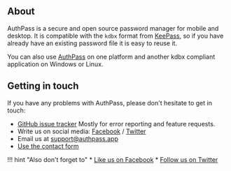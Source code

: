 ## About

AuthPass is a secure and open source password manager for mobile
and desktop. It is compatible with the `kdbx` format from 
[KeePass](https://keepass.info/), so if you have already have
an existing password file it is easy to reuse it.

You can also use [AuthPass](/) on one platform and another
kdbx compliant application on Windows or Linux.

## Getting in touch

If you have any problems with AuthPass, please don't hesitate
to get in touch:

* [GitHub issue tracker](https://github.com/authpass/authpass/issues)
  Mostly for error reporting and feature requests.
* Write us on social media: [Facebook](https://facebook.com/AuthPass) / [Twitter](https://twitter.com/AuthPass)
* Email us at support@authpass.app
* [Use the contact form](../contact)

!!! hint "Also don't forget to"
    * [Like us on Facebook](https://facebook.com/AuthPass)
    * [Follow us on Twitter](https://twitter.com/AuthPass)
